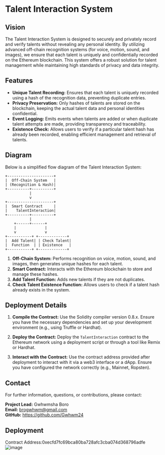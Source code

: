 
# Talent Interaction System

## Vision

The Talent Interaction System is designed to securely and privately record and verify talents without revealing any personal identity. By utilizing advanced off-chain recognition systems (for voice, motion, sound, and images), we ensure that each talent is uniquely and confidentially recorded on the Ethereum blockchain. This system offers a robust solution for talent management while maintaining high standards of privacy and data integrity.

## Features

- **Unique Talent Recording:** Ensures that each talent is uniquely recorded using a hash of the recognition data, preventing duplicate entries.
- **Privacy Preservation:** Only hashes of talents are stored on the blockchain, keeping the actual talent data and personal identities confidential.
- **Event Logging:** Emits events when talents are added or when duplicate talent attempts are made, providing transparency and traceability.
- **Existence Check:** Allows users to verify if a particular talent hash has already been recorded, enabling efficient management and retrieval of talents.

## Diagram

Below is a simplified flow diagram of the Talent Interaction System:

```
+---------------------+
|  Off-Chain System   |
| (Recognition & Hash)|
+----------+----------+
           |
           v
+---------------------+
|  Smart Contract     |
|    TalentInteraction|
+----------+----------+
           |
    +------+------+
    |             |
    v             v
+-----------+ +-------------+
|  Add Talent| | Check Talent|
|  Function  | | Existence   |
+-----------+ +-------------+
```

1. **Off-Chain System:** Performs recognition on voice, motion, sound, and images, then generates unique hashes for each talent.
2. **Smart Contract:** Interacts with the Ethereum blockchain to store and manage these hashes.
3. **Add Talent Function:** Adds new talents if they are not duplicates.
4. **Check Talent Existence Function:** Allows users to check if a talent hash already exists in the system.

## Deployment Details

1. **Compile the Contract:**
   Use the Solidity compiler version 0.8.x. Ensure you have the necessary dependencies and set up your development environment (e.g., using Truffle or Hardhat).

2. **Deploy the Contract:**
   Deploy the `TalentInteraction` contract to the Ethereum network using a deployment script or through a tool like Remix or Hardhat. 

3. **Interact with the Contract:**
   Use the contract address provided after deployment to interact with it via a web3 interface or a dApp. Ensure you have configured the network correctly (e.g., Mainnet, Ropsten).

## Contact

For further information, questions, or contributions, please contact:

**Project Lead:** Gwhwmsha Boro  
**Email:** brogwhwm@gmail.com  
**GitHub:** https://github.com/Gwhwm24


## Deployment
Contract Address:0xecfd7fc69bca80ba728afc3cba074d368796adfe
![image](https://github.com/user-attachments/assets/83c4a13b-9a5e-41f4-a9f6-a94737c18e1f)
